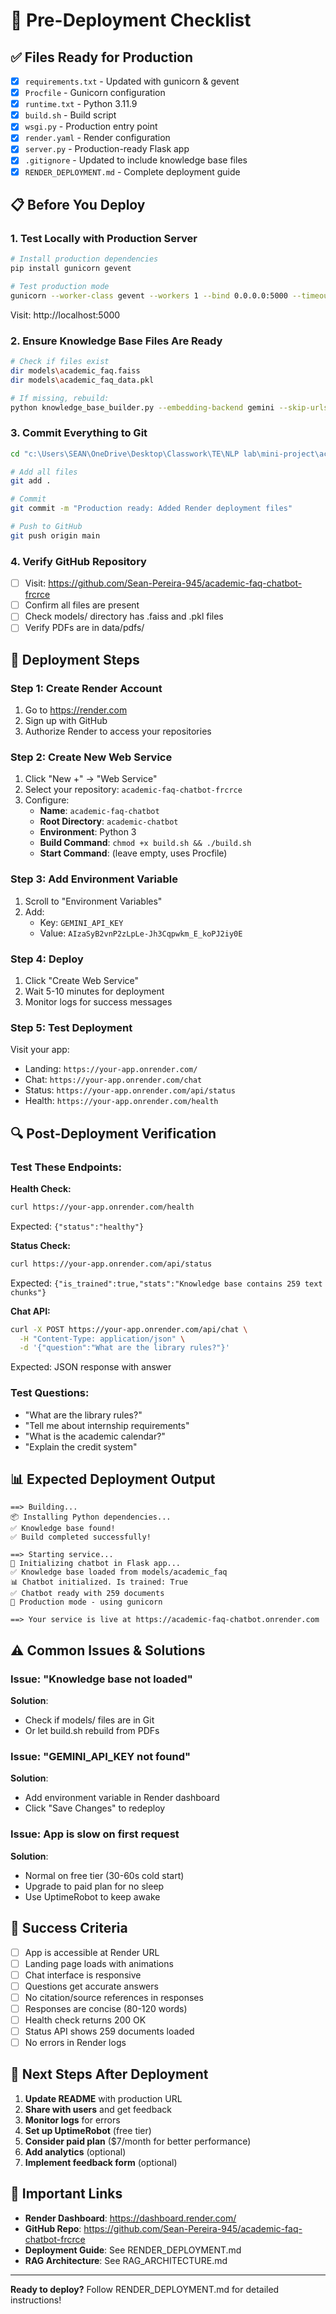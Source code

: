 # 🚀 Pre-Deployment Checklist

## ✅ Files Ready for Production

- [x] `requirements.txt` - Updated with gunicorn & gevent
- [x] `Procfile` - Gunicorn configuration
- [x] `runtime.txt` - Python 3.11.9
- [x] `build.sh` - Build script
- [x] `wsgi.py` - Production entry point
- [x] `render.yaml` - Render configuration
- [x] `server.py` - Production-ready Flask app
- [x] `.gitignore` - Updated to include knowledge base files
- [x] `RENDER_DEPLOYMENT.md` - Complete deployment guide

## 📋 Before You Deploy

### 1. Test Locally with Production Server
```bash
# Install production dependencies
pip install gunicorn gevent

# Test production mode
gunicorn --worker-class gevent --workers 1 --bind 0.0.0.0:5000 --timeout 120 wsgi:app
```

Visit: http://localhost:5000

### 2. Ensure Knowledge Base Files Are Ready
```bash
# Check if files exist
dir models\academic_faq.faiss
dir models\academic_faq_data.pkl

# If missing, rebuild:
python knowledge_base_builder.py --embedding-backend gemini --skip-urls
```

### 3. Commit Everything to Git
```bash
cd "c:\Users\SEAN\OneDrive\Desktop\Classwork\TE\NLP lab\mini-project\academic-chatbot"

# Add all files
git add .

# Commit
git commit -m "Production ready: Added Render deployment files"

# Push to GitHub
git push origin main
```

### 4. Verify GitHub Repository
- [ ] Visit: https://github.com/Sean-Pereira-945/academic-faq-chatbot-frcrce
- [ ] Confirm all files are present
- [ ] Check models/ directory has .faiss and .pkl files
- [ ] Verify PDFs are in data/pdfs/

## 🎯 Deployment Steps

### Step 1: Create Render Account
1. Go to https://render.com
2. Sign up with GitHub
3. Authorize Render to access your repositories

### Step 2: Create New Web Service
1. Click "New +" → "Web Service"
2. Select your repository: `academic-faq-chatbot-frcrce`
3. Configure:
   - **Name**: `academic-faq-chatbot`
   - **Root Directory**: `academic-chatbot`
   - **Environment**: Python 3
   - **Build Command**: `chmod +x build.sh && ./build.sh`
   - **Start Command**: (leave empty, uses Procfile)

### Step 3: Add Environment Variable
1. Scroll to "Environment Variables"
2. Add:
   - Key: `GEMINI_API_KEY`
   - Value: `AIzaSyB2vnP2zLpLe-Jh3Cqpwkm_E_koPJ2iy0E`

### Step 4: Deploy
1. Click "Create Web Service"
2. Wait 5-10 minutes for deployment
3. Monitor logs for success messages

### Step 5: Test Deployment
Visit your app:
- Landing: `https://your-app.onrender.com/`
- Chat: `https://your-app.onrender.com/chat`
- Status: `https://your-app.onrender.com/api/status`
- Health: `https://your-app.onrender.com/health`

## 🔍 Post-Deployment Verification

### Test These Endpoints:

**Health Check:**
```bash
curl https://your-app.onrender.com/health
```
Expected: `{"status":"healthy"}`

**Status Check:**
```bash
curl https://your-app.onrender.com/api/status
```
Expected: `{"is_trained":true,"stats":"Knowledge base contains 259 text chunks"}`

**Chat API:**
```bash
curl -X POST https://your-app.onrender.com/api/chat \
  -H "Content-Type: application/json" \
  -d '{"question":"What are the library rules?"}'
```
Expected: JSON response with answer

### Test Questions:
- "What are the library rules?"
- "Tell me about internship requirements"
- "What is the academic calendar?"
- "Explain the credit system"

## 📊 Expected Deployment Output

```
==> Building...
📦 Installing Python dependencies...
✅ Knowledge base found!
✅ Build completed successfully!

==> Starting service...
🔄 Initializing chatbot in Flask app...
✅ Knowledge base loaded from models/academic_faq
📊 Chatbot initialized. Is trained: True
✅ Chatbot ready with 259 documents
🚀 Production mode - using gunicorn

==> Your service is live at https://academic-faq-chatbot.onrender.com
```

## ⚠️ Common Issues & Solutions

### Issue: "Knowledge base not loaded"
**Solution**: 
- Check if models/ files are in Git
- Or let build.sh rebuild from PDFs

### Issue: "GEMINI_API_KEY not found"
**Solution**:
- Add environment variable in Render dashboard
- Click "Save Changes" to redeploy

### Issue: App is slow on first request
**Solution**:
- Normal on free tier (30-60s cold start)
- Upgrade to paid plan for no sleep
- Use UptimeRobot to keep awake

## 🎉 Success Criteria

- [ ] App is accessible at Render URL
- [ ] Landing page loads with animations
- [ ] Chat interface is responsive
- [ ] Questions get accurate answers
- [ ] No citation/source references in responses
- [ ] Responses are concise (80-120 words)
- [ ] Health check returns 200 OK
- [ ] Status API shows 259 documents loaded
- [ ] No errors in Render logs

## 📝 Next Steps After Deployment

1. **Update README** with production URL
2. **Share with users** and get feedback
3. **Monitor logs** for errors
4. **Set up UptimeRobot** (free tier)
5. **Consider paid plan** ($7/month for better performance)
6. **Add analytics** (optional)
7. **Implement feedback form** (optional)

## 🔗 Important Links

- **Render Dashboard**: https://dashboard.render.com/
- **GitHub Repo**: https://github.com/Sean-Pereira-945/academic-faq-chatbot-frcrce
- **Deployment Guide**: See RENDER_DEPLOYMENT.md
- **RAG Architecture**: See RAG_ARCHITECTURE.md

---

**Ready to deploy?** Follow RENDER_DEPLOYMENT.md for detailed instructions!
